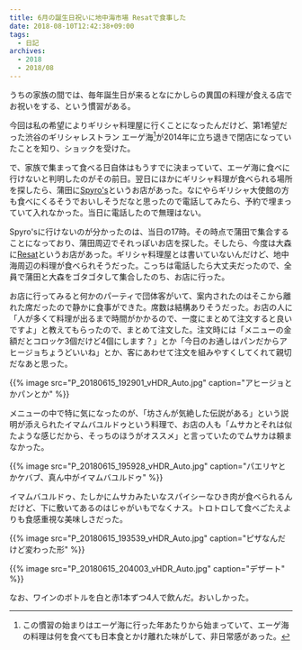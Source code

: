 ```yaml
---
title: 6月の誕生日祝いに地中海市場 Resatで食事した
date: 2018-08-10T12:42:38+09:00
tags:
  - 日記
archives:
  - 2018
  - 2018/08
---
```


うちの家族の間では、毎年誕生日が来るとなにかしらの異国の料理が食える店でお祝いをする、という慣習がある。

今回は私の希望によりギリシャ料理屋に行くことになったんだけど、第1希望だった渋谷のギリシャレストラン エーゲ海[^思い出]が2014年に立ち退きで閉店になっていたことを知り、ショックを受けた。

で、家族で集まって食べる日自体はもうすでに決まっていて、エーゲ海に食べに行けないと判明したのがその前日。翌日にほかにギリシャ料理が食べられる場所を探したら、蒲田に[Spyro's](http://www.spyros.tokyo)というお店があった。なにやらギリシャ大使館の方も食べにくるそうでおいしそうだなと思ったので電話してみたら、予約で埋まっていて入れなかった。当日に電話したので無理はない。

Spyro'sに行けないのが分かったのは、当日の17時。その時点で蒲田で集合することになっており、蒲田周辺でそれっぽいお店を探した。そしたら、今度は大森に[Resat](https://twitter.com/trb_resat)というお店があった。ギリシャ料理屋とは書いていないんだけど、地中海周辺の料理が食べられそうだった。こっちは電話したら大丈夫だったので、全員で蒲田と大森をゴタゴタして集合したのち、お店に行った。

お店に行ってみると何かのパーティで団体客がいて、案内されたのはそこから離れた席だったので静かに食事ができた。席数は結構ありそうだった。お店の人に「人が多くて料理が出るまで時間がかかるので、一度にまとめて注文すると良いですよ」と教えてもらったので、まとめて注文した。注文時には「メニューの金額だとコロッケ3個だけど4個にします？」とか「今日のお通しはパンだからアヒージョちょうどいいね」とか、客にあわせて注文を組みやすくしてくれて親切だなあと思った。

{{% image src="P_20180615_192901_vHDR_Auto.jpg" caption="アヒージョとかパンとか" %}}

メニューの中で特に気になったのが、「坊さんが気絶した伝説がある」という説明が添えられたイマムバユルドゥという料理で、お店の人も「ムサカとそれは似たような感じだから、そっちのほうがオススメ」と言っていたのでムサカは頼まなかった。

{{% image src="P_20180615_195928_vHDR_Auto.jpg" caption="パエリヤとかケバブ、真ん中がイマムバユルドゥ" %}}

イマムバユルドゥ、たしかにムサカみたいなスパイシーなひき肉が食べられるんだけど、下に敷いてあるのはじゃがいもでなくナス。トロトロして食べごたえよりも食感重視な美味しさだった。

{{% image src="P_20180615_193539_vHDR_Auto.jpg" caption="ピザなんだけど変わった形" %}}

{{% image src="P_20180615_204003_vHDR_Auto.jpg" caption="デザート" %}}

なお、ワインのボトルを白と赤1本ずつ4人で飲んだ。おいしかった。

[^思い出]:この慣習の始まりはエーゲ海に行った年あたりから始まっていて、エーゲ海の料理は何を食べても日本食とかけ離れた味がして、非日常感があった。

